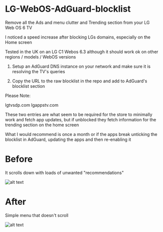 # LG-WebOS-AdGuard-blocklist

Remove all the Ads and menu clutter and Trending section from your LG Web OS 6 TV

I noticed a speed increase after blocking LGs domains, especially on the Home screen

Tested in the UK on an LG C1 Webos 6.3 although it should work ok on other regions / models / WebOS versions

1. Setup an AdGuard DNS instance on your network and make sure it is resolving the TV's queries

2. Copy the URL to the raw blocklist in the repo and add to AdGuard's blocklist section 


Please Note: 

lgtvsdp.com
lgappstv.com

These two  entries are what seem to be required for the store to minimally work and fetch app updates,
but if unblocked they fetch information for the trending section on the home screen 

What I would recommend is once a month or if the apps break unticking the blocklist in AdGuard, 
updating the apps and then re-enabling it

# Before
It scrolls down with loads of unwanted "recommendations"

![alt text](https://i.imgur.com/PESvJUh.jpg)




# After 
Simple menu that doesn't scroll 

![alt text](https://i.imgur.com/ji2Q6U7.jpg)


